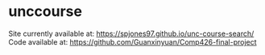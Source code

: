 # unccourse

Site currently available at: https://spjones97.github.io/unc-course-search/
Code available at: https://github.com/Guanxinyuan/Comp426-final-project
